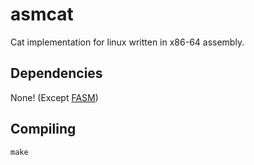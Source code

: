 # asmcat

Cat implementation for linux written in x86-64 assembly.

## Dependencies

None! (Except [FASM](https://flatassembler.net/))

## Compiling

    make

